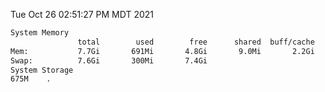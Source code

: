Tue Oct 26 02:51:27 PM MDT 2021
```bash
System Memory
               total        used        free      shared  buff/cache   available
Mem:           7.7Gi       691Mi       4.8Gi       9.0Mi       2.2Gi       6.6Gi
Swap:          7.6Gi       300Mi       7.4Gi
System Storage
675M	.
```
